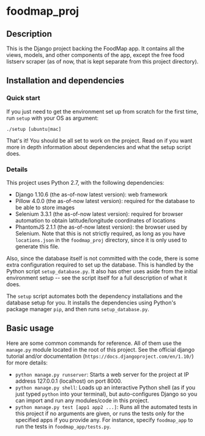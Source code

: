 # foodmap_proj
## Description
This is the Django project backing the FoodMap app. It contains all the views, models, and other components of the app, except the free food listserv scraper (as of now, that is kept separate from this project directory).

## Installation and dependencies
### Quick start
If you just need to get the environment set up from scratch for the first time, run `setup` with your OS as argument:
```
./setup [ubuntu|mac]
```
That's it! You should be all set to work on the project. Read on if you want more in depth information about dependencies and what the setup script does.

### Details
This project uses Python 2.7, with the following dependencies:

- Django 1.10.6 (the as-of-now latest version): web framework
- Pillow 4.0.0 (the as-of-now latest version): required for the database to be able to store images
- Selenium 3.3.1 (the as-of-now latest version): required for browser automation to obtain latitude/longitude coordinates of locations
- PhantomJS 2.1.1 (the as-of-now latest version): the browser used by Selenium. Note that this is not strictly required, as long as you have `locations.json` in the `foodmap_proj` directory, since it is only used to generate this file.

Also, since the database itself is not committed with the code, there is some extra configuration required to set up the database. This is handled by the Python script `setup_database.py`. It also has other uses aside from the initial environment setup -- see the script itself for a full description of what it does.

The `setup` script automates both the dependency installations and the database setup for you. It installs the dependencies using Python's package manager `pip`, and then runs `setup_database.py`.

## Basic usage
Here are some common commands for reference. All of them use the `manage.py` module located in the root of this project. See the official django tutorial and/or documentation (`https://docs.djangoproject.com/en/1.10/`) for more details:

- `python manage.py runserver`: Starts a web server for the project at IP address 127.0.0.1 (localhost) on port 8000.
- `python manage.py shell`: Loads up an interactive Python shell (as if you just typed `python` into your terminal), but auto-configures Django so you can import and run any modules/code in this project.
- `python manage.py test [app1 app2 ...]`: Runs all the automated tests in this project if no arguments are given, or runs the tests only for the specified apps if you provide any. For instance, specify `foodmap_app` to run the tests in `foodmap_app/tests.py`.
